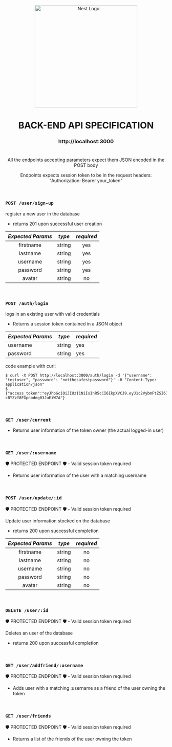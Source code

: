 <p align="center">
  <a href="http://nestjs.com/" target="blank"><img src="https://nestjs.com/img/logo_text.svg" width="320" alt="Nest Logo" /></a>
</p>
  
<h1 align="center"> BACK-END API SPECIFICATION </h1>

  
<h3 align="center"> http://localhost:3000 </h3>

<h1></h1>

<p align="center">
All the endpoints accepting parameters expect them JSON encoded in the POST body
</p>
<p align="center">
Endpoints expects session token to be in the request headers: "Authorization: Bearer your_token"
</p>
  
</br>

### `POST /user/sign-up`
register a new user in the database

- returns 201 upon successful user creation
 
| _Expected Params_|  _type_       | _required_  |
| :--------------: | :-----------: | :---------: |
| firstname        | string        |  yes        |
| lastname         | string        |  yes        |
| username         | string        |  yes        |
| password         | string        |  yes        |
| avatar           | string        |  no         |




</br>

### `POST /auth/login`
logs in an existing user with valid credentials

- Returns a session token contained in a JSON object

| _Expected Params_|  _type_       | _required_  |
| ---------------- | ------------- | ----------- |
| username         | string        |  yes        |
| password         | string        |  yes        |

code example with curl:
```
$ curl -X POST http://localhost:3000/auth/login -d '{"username": "testuser", "password": "notthesafestpassword"}' -H "Content-Type: application/json"
$ {"access_token":"eyJhbGciOiJIUzI1NiIsInR5cCI6IkpXVCJ9.eyJ1c2VybmFtZSI6ImxlbyIsImlhdCI6MTY1MTYwMTM4NywiZXhwIjoxNjUxNjg3Nzg3fQ.fzsSoSN7umQM1IFtZt-cBYZzf8FGpnodeg03JuEiW7A"}
```
</br>

### `GET /user/current`
- Returns user information of the token owner (the actual logged-in user)

</br>

### `GET /user/:username`
🛡️ PROTECTED ENDPOINT 🛡️ - Valid session token required
- Returns user information of the user with a matching username

</br>

### `POST /user/update/:id`
🛡️ PROTECTED ENDPOINT 🛡️ - Valid session token required

Update user information stocked on the database

- returns 200 upon successful completion

| _Expected Params_|  _type_       | _required_  |
| :--------------: | :-----------: | :---------: |
| firstname        | string        |  no         |
| lastname         | string        |  no         |
| username         | string        |  no         |
| password         | string        |  no         |
| avatar           | string        |  no         |

</br>

### `DELETE /user/:id`
🛡️ PROTECTED ENDPOINT 🛡️ - Valid session token required

Deletes an user of the database

- returns 200 upon successful completion

</br>

### `GET /user/addfriend/:username`
🛡️ PROTECTED ENDPOINT 🛡️ - Valid session token required
- Adds user with a matching :username as a friend of the user owning the token 

</br>

### `GET /user/friends`
🛡️ PROTECTED ENDPOINT 🛡️ - Valid session token required
- Returns a list of the friends of the user owning the token

</br>
